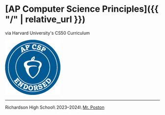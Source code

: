 # [AP Computer Science Principles]({{ "/" | relative_url }})

via Harvard University's CS50 Curriculum

![AP CSP Endorsed](AP-CSP-Blue-180px.png)

---

Richardson High School\\
2023–2024\\
[Mr. Poston](mailto:john.poston@risd.org)
